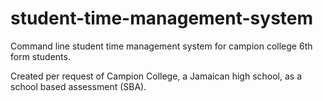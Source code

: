 # student-time-management-system
Command line student time management system for campion college 6th form students.

Created per request of Campion College, a Jamaican high school, as a school based assessment (SBA).
